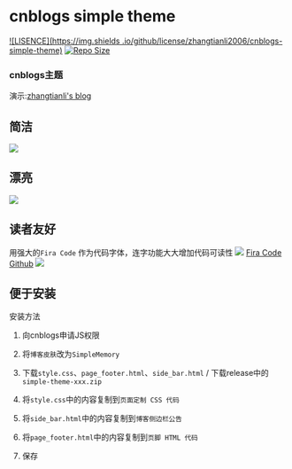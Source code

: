 # cnblogs simple theme

[![LISENCE](https://img.shields    .io/github/license/zhangtianli2006/cnblogs-simple-theme)](https://github.com/zhangtianli2006/cnblogs-simple-theme/blob/master/LICENSE)
[![Repo Size](https://img.shields.io/github/repo-size/zhangtianli2006/cnblogs-simple-theme)](https://github.com/zhangtianli2006/cnblogs-simple-theme)

### cnblogs主题

演示:[zhangtianli's blog](https://www.cnblogs.com/zhangtianli/)

## 简洁
![](https://s1.ax1x.com/2020/07/18/U2G5vj.jpg)

## 漂亮
![](https://s1.ax1x.com/2020/07/18/U2G42Q.jpg)

## 读者友好
用强大的`Fira Code` 作为代码字体，连字功能大大增加代码可读性
![](https://s1.ax1x.com/2020/08/26/dWKVns.png)
[Fira Code Github](https://github.com/tonsky/FiraCode)
![](https://s1.ax1x.com/2020/07/18/U2Gh8g.jpg)

## 便于安装

安装方法
1. 向cnblogs申请JS权限

2. 将`博客皮肤`改为`SimpleMemory`

3. 下载`style.css`、`page_footer.html`、`side_bar.html` / 下载release中的`simple-theme-xxx.zip`

4. 将`style.css`中的内容复制到`页面定制 CSS 代码`

5. 将`side_bar.html`中的内容复制到`博客侧边栏公告`

6. 将`page_footer.html`中的内容复制到`页脚 HTML 代码`

7. 保存
